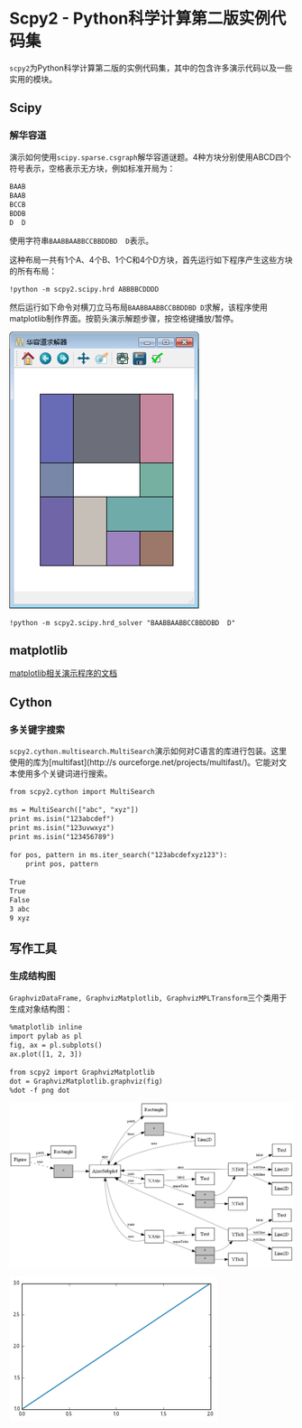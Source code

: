 
# Scpy2 - Python科学计算第二版实例代码集

`scpy2`为Python科学计算第二版的实例代码集，其中的包含许多演示代码以及一些实用的模块。

## Scipy

### 解华容道

演示如何使用`scipy.sparse.csgraph`解华容道谜题。4种方块分别使用ABCD四个符号表示，空格表示无方块，例如标准开局为：

    BAAB
    BAAB
    BCCB
    BDDB
    D  D

使用字符串`BAABBAABBCCBBDDBD  D`表示。

这种布局一共有1个A、4个B、1个C和4个D方块，首先运行如下程序产生这些方块的所有布局：


    !python -m scpy2.scipy.hrd ABBBBCDDDD

然后运行如下命令对横刀立马布局`BAABBAABBCCBBDDBD D`求解，该程序使用matplotlib制作界面。按箭头演示解题步骤，按空格键播放/暂停。

![华容道求解器的界面](images/hrd.png "")


    !python -m scpy2.scipy.hrd_solver "BAABBAABBCCBBDDBD  D"

## matplotlib

[matplotlib相关演示程序的文档](matplotlib.md)

## Cython

### 多关键字搜索

`scpy2.cython.multisearch.MultiSearch`演示如何对C语言的库进行包装。这里使用的库为[multifast](http://s
ourceforge.net/projects/multifast/)。它能对文本使用多个关键词进行搜索。


    from scpy2.cython import MultiSearch
    
    ms = MultiSearch(["abc", "xyz"])
    print ms.isin("123abcdef")
    print ms.isin("123uvwxyz")
    print ms.isin("123456789")
    
    for pos, pattern in ms.iter_search("123abcdefxyz123"):
        print pos, pattern

    True
    True
    False
    3 abc
    9 xyz
    

## 写作工具

### 生成结构图

`GraphvizDataFrame, GraphvizMatplotlib, GraphvizMPLTransform`三个类用于生成对象结构图：


    %matplotlib inline
    import pylab as pl
    fig, ax = pl.subplots()
    ax.plot([1, 2, 3])
    
    from scpy2 import GraphvizMatplotlib
    dot = GraphvizMatplotlib.graphviz(fig)
    %dot -f png dot


![png](README_files/README_17_0.png)



![png](README_files/README_17_1.png)

